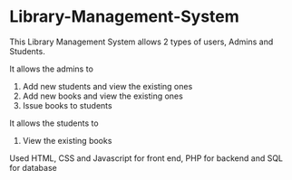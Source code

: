 # Library-Management-System

This Library Management System allows 2 types of users, Admins and Students. 

It allows the admins to 
1. Add new students and view the existing ones
2. Add new books and view the existing ones
3. Issue books to students

It allows the students to 
1. View the existing books

Used HTML, CSS and Javascript for front end, PHP for backend and SQL for database
